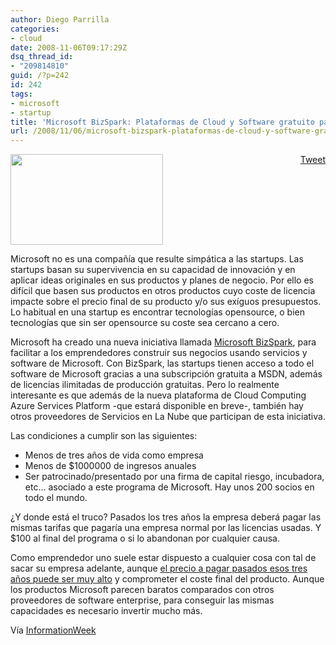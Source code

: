 ```yaml
---
author: Diego Parrilla
categories:
- cloud
date: 2008-11-06T09:17:29Z
dsq_thread_id:
- "209814810"
guid: /?p=242
id: 242
tags:
- microsoft
- startup
title: 'Microsoft BizSpark: Plataformas de Cloud y Software gratuito para startups'
url: /2008/11/06/microsoft-bizspark-plataformas-de-cloud-y-software-gratuito-para-startups/
---
```


<div style="float: right; margin-left: 10px;">
  <a href="https://twitter.com/share" class="twitter-share-button" data-via="nubeblog" data-hashtags="microsoft,startup" data-count="vertical" data-url="/2008/11/06/microsoft-bizspark-plataformas-de-cloud-y-software-gratuito-para-startups/">Tweet</a>
</div>

[<img class="aligncenter size-full wp-image-200" title="windowsazure" src="/wp-content/uploads/windowsazure.jpg" alt="" width="244" height="145" />](/wp-content/uploads/windowsazure.jpg)

Microsoft no es una compañía que resulte simpática a las startups. Las startups basan su supervivencia en su capacidad de innovación y en aplicar ideas originales en sus productos y planes de negocio. Por ello es difícil que basen sus productos en otros productos cuyo coste de licencia impacte sobre el precio final de su producto y/o sus exíguos presupuestos. Lo habitual en una startup es encontrar tecnologías opensource, o bien tecnologías que sin ser opensource su coste sea cercano a cero.

Microsoft ha creado una nueva iniciativa llamada [Microsoft BizSpark](http://www.microsoftstartupzone.com/BizSpark/Pages/At_a_Glance.aspx), para facilitar a los emprendedores construir sus negocios usando servicios y software de Microsoft. Con BizSpark, las startups tienen acceso a todo el software de Microsoft gracias a una subscripción gratuita a MSDN, además de licencias ilimitadas de producción gratuitas. Pero lo realmente interesante es que además de la nueva plataforma de Cloud Computing Azure Services Platform -que estará disponible en breve-, también hay otros proveedores de Servicios en La Nube que participan de esta iniciativa.

Las condiciones a cumplir son las siguientes:

  * Menos de tres años de vida como empresa
  * Menos de $1000000 de ingresos anuales
  * Ser patrocinado/presentado por una firma de capital riesgo, incubadora, etc&#8230; asociado a este programa de Microsoft. Hay unos 200 socios en todo el mundo.

¿Y donde está el truco? Pasados los tres años la empresa deberá pagar las mismas tarifas que pagaría una empresa normal por las licencias usadas. Y $100 al final del programa o si lo abandonan por cualquier causa.

Como emprendedor uno suele estar dispuesto a cualquier cosa con tal de sacar su empresa adelante, aunque [el precio a pagar pasados esos tres años puede ser muy alto](http://es.wikipedia.org/wiki/Fausto) y comprometer el coste final del producto. Aunque los productos Microsoft parecen baratos comparados con otros proveedores de software enterprise, para conseguir las mismas capacidades es necesario invertir mucho más.

Vía [InformationWeek](http://www.informationweek.com/blog/main/archives/2008/11/microsoft_offer.html)
